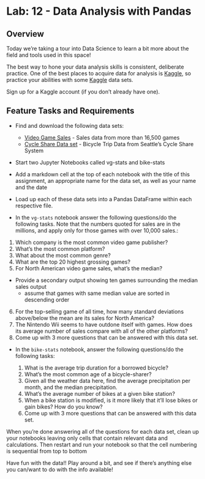 # Lab: 12 - Data Analysis with Pandas

## Overview

Today we’re taking a tour into Data Science to learn a bit more about the field and tools used in this space!

The best way to hone your data analysis skills is consistent, deliberate practice. One of the best places to acquire data for analysis is [Kaggle](https://www.kaggle.com/), so practice your abilities with some [Kaggle](https://www.kaggle.com/) data sets.

Sign up for a Kaggle account (if you don’t already have one).

## Feature Tasks and Requirements

- Find and download the following data sets:
  - [Video Game Sales](https://www.kaggle.com/gregorut/videogamesales) - Sales data from more than 16,500 games
  - [Cycle Share Data set](https://www.kaggle.com/pronto/cycle-share-dataset) - Bicycle Trip Data from Seattle’s Cycle Share System
- Start two Jupyter Notebooks called vg-stats and bike-stats
- Add a markdown cell at the top of each notebook with the title of this assignment, an appropriate name for the data set, as well as your name and the date
- Load up each of these data sets into a Pandas DataFrame within each respective file.

- In the `vg-stats` notebook answer the following questions/do the following tasks. Note that the numbers quoted for sales are in the millions, and apply only for those games with over 10,000 sales.:

1. Which company is the most common video game publisher?
2. What’s the most common platform?
3. What about the most common genre?
4. What are the top 20 highest grossing games?
5. For North American video game sales, what’s the median?

- Provide a secondary output showing ten games surrounding the median sales output
  - assume that games with same median value are sorted in descending order

6. For the top-selling game of all time, how many standard deviations above/below the mean are its sales for North America?
7. The Nintendo Wii seems to have outdone itself with games. How does its average number of sales compare with all of the other platforms?
8. Come up with 3 more questions that can be answered with this data set.

- In the `bike-stats` notebook, answer the following questions/do the following tasks:

  1. What is the average trip duration for a borrowed bicycle?
  2. What’s the most common age of a bicycle-sharer?
  3. Given all the weather data here, find the average precipitation per month, and the median precipitation.
  4. What’s the average number of bikes at a given bike station?
  5. When a bike station is modified, is it more likely that it’ll lose bikes or gain bikes? How do you know?
  6. Come up with 3 more questions that can be answered with this data set.

When you’re done answering all of the questions for each data set, clean up your notebooks leaving only cells that contain relevant data and calculations. Then restart and run your notebook so that the cell numbering is sequential from top to bottom

Have fun with the data!! Play around a bit, and see if there’s anything else you can/want to do with the info available!
